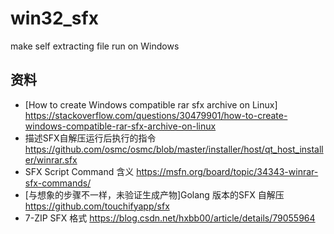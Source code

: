 # win32_sfx
make self extracting file run on Windows


## 资料 

- [How to create Windows compatible rar sfx archive on Linux] https://stackoverflow.com/questions/30479901/how-to-create-windows-compatible-rar-sfx-archive-on-linux
- 描述SFX自解压运行后执行的指令 https://github.com/osmc/osmc/blob/master/installer/host/qt_host_installer/winrar.sfx
- SFX Script Command 含义 https://msfn.org/board/topic/34343-winrar-sfx-commands/
- [与想象的步骤不一样，未验证生成产物]Golang 版本的SFX 自解压 https://github.com/touchifyapp/sfx
- 7-ZIP SFX 格式 https://blog.csdn.net/hxbb00/article/details/79055964

